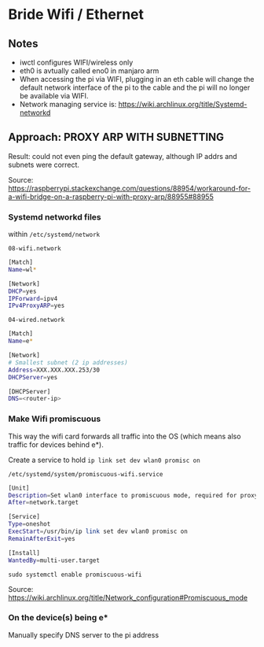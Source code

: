 # Bride Wifi / Ethernet

## Notes

* iwctl configures WIFI/wireless only
* eth0 is avtually called eno0 in manjaro arm
* When accessing the pi via WIFI, plugging in an eth cable will change the default network interface of the pi to the cable and the pi will no longer be available via WIFI.
* Network managing service is: https://wiki.archlinux.org/title/Systemd-networkd

## Approach: PROXY ARP WITH SUBNETTING

Result: could not even ping the default gateway, although IP addrs and subnets were correct.

Source: https://raspberrypi.stackexchange.com/questions/88954/workaround-for-a-wifi-bridge-on-a-raspberry-pi-with-proxy-arp/88955#88955

### Systemd networkd files

within `/etc/systemd/network`

`08-wifi.network`

```sh
[Match]
Name=wl*

[Network]
DHCP=yes
IPForward=ipv4
IPv4ProxyARP=yes
```

`04-wired.network`

```sh
[Match]
Name=e*

[Network]
# Smallest subnet (2 ip addresses)
Address=XXX.XXX.XXX.253/30
DHCPServer=yes

[DHCPServer]
DNS=<router-ip>
```

### Make Wifi promiscuous

This way the wifi card forwards all traffic into the OS 
(which means also traffic for devices behind e*).

Create a service to hold `ip link set dev wlan0 promisc on`

`/etc/systemd/system/promiscuous-wifi.service`

```sh
[Unit]
Description=Set wlan0 interface to promiscuous mode, required for proxy ARP subnet - forward wifi to eth
After=network.target

[Service]
Type=oneshot
ExecStart=/usr/bin/ip link set dev wlan0 promisc on
RemainAfterExit=yes

[Install]
WantedBy=multi-user.target
```

    sudo systemctl enable promiscuous-wifi
    
Source: https://wiki.archlinux.org/title/Network_configuration#Promiscuous_mode

### On the device(s) being e*

Manually specify DNS server to the pi address

